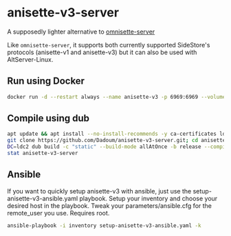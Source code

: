 # anisette-v3-server

A supposedly lighter alternative to [omnisette-server](https://github.com/SideStore/omnisette-server)

Like `omnisette-server`, it supports both currently supported SideStore's protocols (anisette-v1 and 
anisette-v3) but it can also be used with AltServer-Linux.

## Run using Docker

```bash
docker run -d --restart always --name anisette-v3 -p 6969:6969 --volume anisette-v3_data:/home/Alcoholic/.config/anisette-v3/ dadoum/anisette-v3-server
```

## Compile using dub

```bash
apt update && apt install --no-install-recommends -y ca-certificates ldc git clang dub libz-dev libssl-dev
git clone https://github.com/Dadoum/anisette-v3-server.git; cd anisette-v3-server
DC=ldc2 dub build -c "static" --build-mode allAtOnce -b release --compiler=ldc2
stat anisette-v3-server
```

## Ansible

If you want to quickly setup anisette-v3 with ansible, just use the setup-anisette-v3-ansible.yaml playbook.
Setup your inventory and choose your desired host in the playbook. Tweak your parameters/ansible.cfg for the remote_user you use. Requires root.
```bash
ansible-playbook -i inventory setup-anisette-v3-ansible.yaml -k
```
